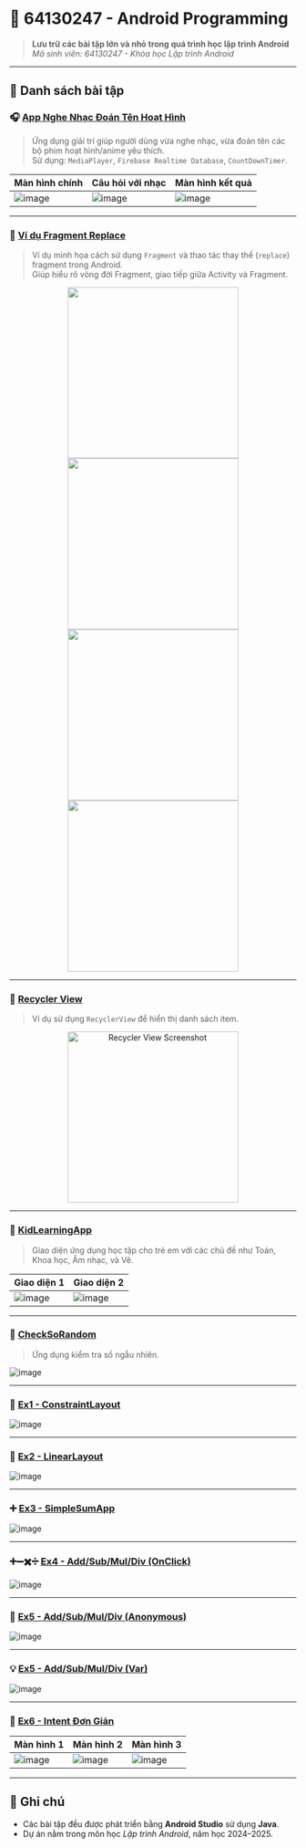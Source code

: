 # 📱 64130247 - Android Programming

> **Lưu trữ các bài tập lớn và nhỏ trong quá trình học lập trình Android**  
> *Mã sinh viên: 64130247 - Khóa học Lập trình Android*

---

## 📘 Danh sách bài tập

### 🎧 [App Nghe Nhạc Đoán Tên Hoạt Hình](https://github.com/kh4idvng/64130247-AndroidProgramming/tree/main/AppDoanNhac)
> Ứng dụng giải trí giúp người dùng vừa nghe nhạc, vừa đoán tên các bộ phim hoạt hình/anime yêu thích.  
> Sử dụng: `MediaPlayer`, `Firebase Realtime Database`, `CountDownTimer`.

| Màn hình chính | Câu hỏi với nhạc | Màn hình kết quả |
|-----------------|----------------------|-------------------|
| ![image](https://github.com/user-attachments/assets/c42e5993-bb83-4eee-b50a-c40b039960b2) | ![image](https://github.com/user-attachments/assets/581ae463-c1e2-404c-843b-a40df59d2014) | ![image](https://github.com/user-attachments/assets/d9121ffc-de56-4402-97ce-b089531d05ad) |

---

### 🧩 [Ví dụ Fragment Replace](https://github.com/kh4idvng/64130247-AndroidProgramming/tree/main/FragmentEx_Replace)
> Ví dụ minh họa cách sử dụng `Fragment` và thao tác thay thế (`replace`) fragment trong Android.  
> Giúp hiểu rõ vòng đời Fragment, giao tiếp giữa Activity và Fragment.

<p align="center">
  <img src="https://github.com/user-attachments/assets/3375c6e1-58e2-4a8c-9dfa-3feff189c526" width="300"/>
  <img src="https://github.com/user-attachments/assets/4271bdf6-8c50-4f60-a482-e7131cef2c8d" width="300"/>
  <img src="https://github.com/user-attachments/assets/6deff9be-21ac-4b8b-816d-01b18057feb1" width="300"/>
  <img src="https://github.com/user-attachments/assets/a8f47ea7-c218-4c5f-8e92-9e53c5df5daf" width="300"/>
</p>

--- 

### 🔄 [Recycler View](https://github.com/kh4idvng/64130247-AndroidProgramming/tree/main/UsingRecyclerView)
> Ví dụ sử dụng `RecyclerView` để hiển thị danh sách item.  

<p align="center">
  <img src="https://github.com/user-attachments/assets/122aa222-d838-4c4a-a937-c973c5ccc370" alt="Recycler View Screenshot" width="300"/>
</p>

---

### 🧠 [KidLearningApp](https://github.com/kh4idvng/64130247-AndroidProgramming/tree/main/KidLearningApp)
> Giao diện ứng dụng học tập cho trẻ em với các chủ đề như Toán, Khoa học, Âm nhạc, và Vẽ.

| Giao diện 1 | Giao diện 2 |
|-----------------|--------------------|
| ![image](https://github.com/user-attachments/assets/a807d2bd-8635-46bf-a507-ba046512e472) | ![image](https://github.com/user-attachments/assets/7bc9ba5d-d522-4ef5-8bf8-92f0c1f380e3) |

---

### 🎲 [CheckSoRandom](https://github.com/kh4idvng/64130247-AndroidProgramming/tree/main/CheckSoRandom)
> Ứng dụng kiểm tra số ngẫu nhiên.

![image](https://github.com/user-attachments/assets/4c2bf2bb-849d-4c8b-8f24-eb8dfaec2878)

---

### 📐 [Ex1 - ConstraintLayout](https://github.com/kh4idvng/64130247-AndroidProgramming/tree/main/Ex1_ConstrainLayout)

![image](https://github.com/user-attachments/assets/6fda2381-feee-4044-8d2b-30184e3cd2f6)

---

### 📏 [Ex2 - LinearLayout](https://github.com/kh4idvng/64130247-AndroidProgramming/tree/main/Ex2_LinearLayout)

![image](https://github.com/user-attachments/assets/06d39545-70b7-49a7-b1ad-c5324498090e)

---

### ➕ [Ex3 - SimpleSumApp](https://github.com/kh4idvng/64130247-AndroidProgramming/tree/main/Ex3_SimpleSumApp)

![image](https://github.com/user-attachments/assets/be31d160-14b1-4507-8e4a-7fffebdc0439)

---

### ➕➖✖️➗ [Ex4 - Add/Sub/Mul/Div (OnClick)](https://github.com/kh4idvng/64130247-AndroidProgramming/tree/main/Ex4_AddSubMulDiv_Onclick)

![image](https://github.com/user-attachments/assets/a50de741-fe0c-463f-a381-24745dd3ba9c)

---

### 🧠 [Ex5 - Add/Sub/Mul/Div (Anonymous)](https://github.com/kh4idvng/64130247-AndroidProgramming/tree/main/Ex5_AddSubMulDiv_Anynomous)

![image](https://github.com/user-attachments/assets/5ad13147-ef9b-4118-b77b-7e76ab5d4814)

---

### 💡 [Ex5 - Add/Sub/Mul/Div (Var)](https://github.com/kh4idvng/64130247-AndroidProgramming/tree/main/Ex5_AddSubMulDiv_Var)

![image](https://github.com/user-attachments/assets/24d91010-abfd-4275-b0bc-0eff37c8b48e)

---

### 🔄 [Ex6 - Intent Đơn Giản](https://github.com/kh4idvng/64130247-AndroidProgramming/tree/main/Ex6_IntentDonGian)

| Màn hình 1 | Màn hình 2 | Màn hình 3 |
|------------|------------|----------------|
| ![image](https://github.com/user-attachments/assets/3cd12abb-6f30-4ed9-8fb4-f725a4323203) | ![image](https://github.com/user-attachments/assets/458ca8d6-14c7-432d-a62f-c58d50bcae97) | ![image](https://github.com/user-attachments/assets/9d1b1a3e-7dd6-40e2-b616-563e4cc244ce) |

---

## 📌 Ghi chú

- Các bài tập đều được phát triển bằng **Android Studio** sử dụng **Java**.
- Dự án nằm trong môn học *Lập trình Android*, năm học 2024–2025.
